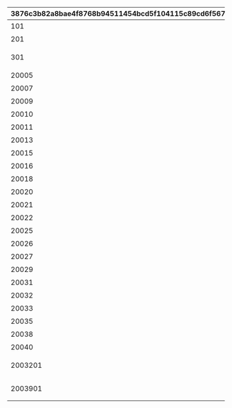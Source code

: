 |3876c3b82a8bae4f8768b94511454bcd5f104115c89cd6f5671a8283c96d46fd|91697b196b75150846887f21e142b8c9074fdfdcbc2a71e0e9d91a9386d6f43d|bf47df6f1a110edf62739d47bf0b894bf01d95847a41430f7475e058b8c2c956|
| --- | --- | --- |
|101|1|在外传中，可以观看特别的故事。\n活动剧情会根据活动关卡的通关进度解锁。|
|201|2|完成任务后，会有可解锁的角色登场。\n努力完成任务吧。|
|301|3|挑战活动关卡和首领时，\n会触发信赖度章节。根据对话的结果，能提升信赖度，\n当信赖度达到一定程度时，还能获得礼物。|
|20005|4|完成任务后，会有可解锁的角色登场。\n努力完成任务吧。|
|20007|5|完成任务后，会有可解锁的角色登场。\n努力完成任务吧。|
|20009|6|完成任务后，会有可解锁的角色登场。\n努力完成任务吧。|
|20010|7|完成任务后，会有可解锁的角色登场。\n努力完成任务吧。|
|20011|8|完成任务后，会有可解锁的角色登场。\n努力完成任务吧。|
|20013|9|完成任务后，会有可解锁的角色登场。\n努力完成任务吧。|
|20015|10|完成任务后，会有可解锁的角色登场。\n努力完成任务吧。|
|20016|11|完成任务后，会有可解锁的角色登场。\n努力完成任务吧。|
|20018|12|完成任务后，会有可解锁的角色登场。\n努力完成任务吧。|
|20020|13|完成任务后，会有可解锁的角色登场。\n努力完成任务吧。|
|20021|14|完成任务后，会有可解锁的角色登场。\n努力完成任务吧。|
|20022|15|完成任务后，会有可解锁的角色登场。\n努力完成任务吧。|
|20025|16|完成任务后，会有可解锁的角色登场。\n努力完成任务吧。|
|20026|17|完成任务后，会有可解锁的角色登场。\n努力完成任务吧。|
|20027|18|完成任务后，会有可解锁的角色登场。\n努力完成任务吧。|
|20029|19|完成任务后，会有可解锁的角色登场。\n努力完成任务吧。|
|20031|20|完成任务后，会有可解锁的角色登场。\n努力完成任务吧。|
|20032|21|完成任务后，会有可解锁的角色登场。\n努力完成任务吧。|
|20033|22|完成任务后，会有可解锁的角色登场。\n努力完成任务吧。|
|20035|23|完成任务后，会有可解锁的角色登场。\n努力完成任务吧。|
|20038|24|完成任务后，会有可解锁的角色登场。\n努力完成任务吧。|
|20040|25|完成任务后，会有可解锁的角色登场。\n努力完成任务吧。|
|2003201|2003201|在高难难度下可获得一正大人的支援。\n可以通过具有强大眩晕效果的连结爆发来进行支援哦。\n趁着首领无法行动，一口气击倒它吧。|
|2003901|2003901|主人似乎在努力做作业呢。\n只要在作业完成之前撑过怪物的攻击就能获得胜利。\n可以从屏幕上的进度槽确认作业进展情况。|